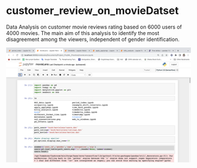 # customer_review_on_movieDatset
Data Analysis on customer movie reviews rating based on 6000 users of 4000 movies.  The main aim of this analysis to identify the most disagreement among the viewers, independent of gender identification.

![](1.png)

